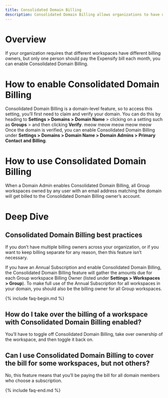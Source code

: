 ```yaml
---
title: Consolidated Domain Billing
description: Consolidated Domain Billing allows organizations to have different billing owners with only one person being billed for all paid workspaces.
---
```

<!-- The lines above are required by Jekyll to process the .md file -->
# Overview
If your organization requires that different workspaces have different billing owners, but only one person should pay the Expensify bill each month, you can enable Consolidated Domain Billing.
# How to enable Consolidated Domain Billing
Consolidated Domain Billing is a domain-level feature, so to access this setting, you’ll first need to claim and verify your domain. You can do this by heading to **Settings > Domains > Domain Name** > clicking on a setting such as **Groups** > and then clicking **Verify**.
meow meow meow meow meow
Once the domain is verified, you can enable Consolidated Domain Billing under **Settings > Domains > Domain Name > Domain Admins > Primary Contact and Billing**.
# How to use Consolidated Domain Billing 
When a Domain Admin enables Consolidated Domain Billing, all Group workspaces owned by any user with an email address matching the domain will get billed to the Consolidated Domain Billing owner’s account.
# Deep Dive
## Consolidated Domain Billing best practices
If you don’t have multiple billing owners across your organization, or if you want to keep billing separate for any reason, then this feature isn’t necessary.

If you have an Annual Subscription and enable Consolidated Domain Billing, the Consolidated Domain Billing feature will gather the amounts due for each Group workspace Billing Owner (listed under **Settings > Workspaces > Group**). To make full use of the Annual Subscription for all workspaces in your domain, you should also be the billing owner for all Group workspaces.

{% include faq-begin.md %}

## How do I take over the billing of a workspace with Consolidated Domain Billing enabled? 
You’ll have to toggle off Consolidated Domain Billing, take over ownership of the workspace, and then toggle it back on.

## Can I use Consolidated Domain Billing to cover the bill for some workspaces, but not others?
No, this feature means that you’ll be paying the bill for all domain members who choose a subscription.

{% include faq-end.md %}
